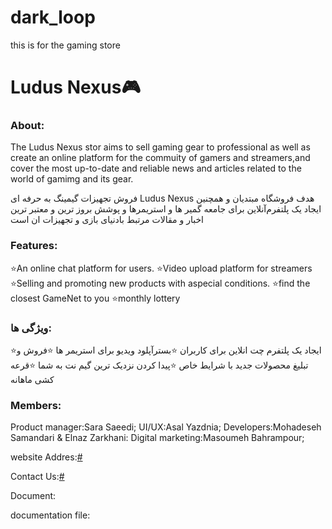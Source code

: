 # dark_loop
this is for the gaming store
<h1>Ludus Nexus🎮</h1>
<h3>About:</h3>
<p>The Ludus Nexus stor aims to sell gaming  gear to professional
as well as create an online platform for the commuity of gamers and streamers,and cover the most up-to-date and reliable news and articles related to the world of gamimg and its gear.</p>
<p>فروش تجهیزات گیمینگ به حرفه ای Ludus Nexus هدف فروشگاه 
مبتدیان‌ و همچنین ایجاد یک پلتفرم‌آنلاین برای جامعه گمیر ها 
و استریمرها و پوشش بروز ترین و معتبر ترین اخبار‌‌ و مقالات مرتبط بادنیای بازی و تجهیزات ان است
</p>
<h3>Features:</h3>
<p>
⭐An online chat platform for users.
⭐Video upload platform for streamers
⭐Selling and promoting new products with aspecial conditions.
⭐find the closest GameNet to you
⭐monthly lottery
</p>
<h3> ویژگی ها:</h3>
<p>
⭐ایجاد یک پلتفرم چت انلاین برای کاربران
⭐بستر‌آپلود ویدیو برای استریمر ها
⭐فروش و تبلیغ محصولات جدید با شرایط خاص  
⭐پیدا کردن نزدیک ترین گیم نت به شما    
⭐قرعه کشی ماهانه   
</p>
<h3>Members:</h3>
<p>
Product manager:Sara Saeedi;
UI/UX:Asal Yazdnia;
Developers:Mohadeseh Samandari & Elnaz Zarkhani:
Digital marketing:Masoumeh Bahrampour;
</p>
<p>website Addres:<a href="#">#</a></p>
<p>Contact Us:<a href="#">#</a></p>
Document:
<p>documentation file:<a href=""></a></p>
